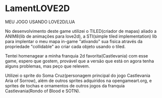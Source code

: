 # LamentLOVE2D
MEU JOGO USANDO LOVE2D/LUA

No desenvolvimento deste game utilizei o TILED(criador de mapas) aliado a ANIM8(lib de animações para love2d), a STI(simple tiled implementation) lib para implentar o meu mapa in-game "ativando" sua fisica através da propriedade "collidable" ao criar cada objeto usando o tiled.

Tentei homenagear a minha franquia 2d favorita(Castlevania) com esse game, espero que gostem, provável que a versão que está on agora tenha alguns problemas, mas peço que relevem.

Utilizei o sprite do Soma Cruz(personagem principal do jogo Castlevania Aria of Sorrow), além de outros sprites adquiridos na opengameart.org, e sprites de tochas e ornamentos de outros jogos da franquia Castlevania(Rondo of Blood e SOTN).
